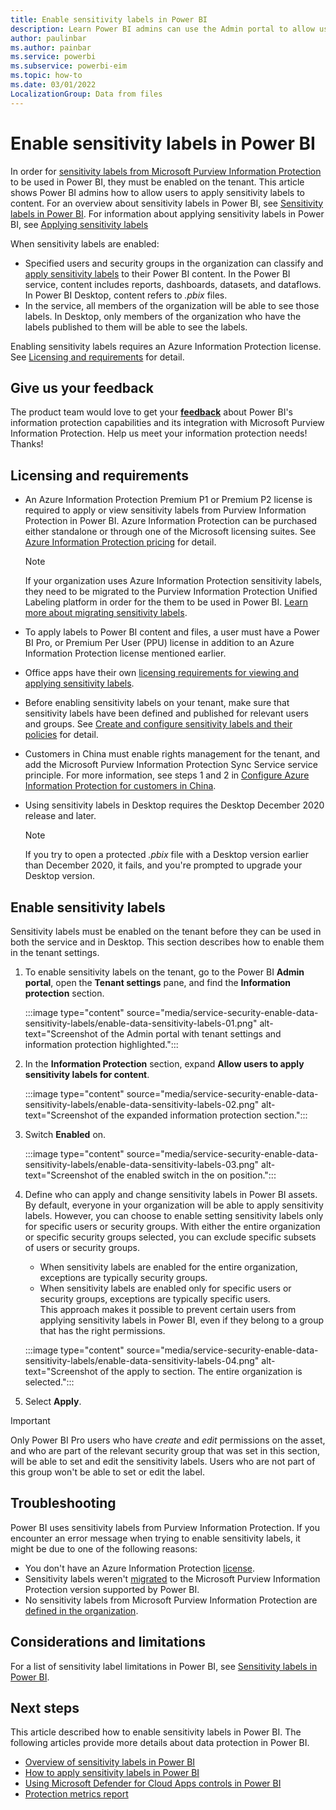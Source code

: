 ```yaml
---
title: Enable sensitivity labels in Power BI
description: Learn Power BI admins can use the Admin portal to allow users to apply sensitivity labels to content.
author: paulinbar
ms.author: painbar
ms.service: powerbi
ms.subservice: powerbi-eim
ms.topic: how-to
ms.date: 03/01/2022
LocalizationGroup: Data from files
---
```

# Enable sensitivity labels in Power BI

In order for [sensitivity labels from Microsoft Purview Information Protection](/microsoft-365/compliance/sensitivity-labels) to be used in Power BI, they must be enabled on the tenant. This article shows Power BI admins how to allow users to apply sensitivity labels to content. For an overview about sensitivity labels in Power BI, see [Sensitivity labels in Power BI](service-security-sensitivity-label-overview.md). For information about applying sensitivity labels in Power BI, see [Applying sensitivity labels](./service-security-apply-data-sensitivity-labels.md)

When sensitivity labels are enabled:

* Specified users and security groups in the organization can classify and [apply sensitivity labels](./service-security-apply-data-sensitivity-labels.md) to their Power BI content. In the Power BI service, content includes reports, dashboards, datasets, and dataflows. In Power BI Desktop, content refers to *.pbix* files.
* In the service, all members of the organization will be able to see those labels. In Desktop, only members of the organization who have the labels published to them will be able to see the labels.

Enabling sensitivity labels requires an Azure Information Protection license. See [Licensing and requirements](#licensing-and-requirements) for detail.

## Give us your feedback

The product team would love to get your **[feedback](https://forms.office.com/pages/responsepage.aspx?id=v4j5cvGGr0GRqy180BHbR-PPBJBIRPlBpEYIBVrF5lRUREtUREJJRzJZSzcyM1pZWU9LOUdSVkFKWC4u)** about Power BI's information protection capabilities and its integration with Microsoft Purview Information Protection. Help us meet your information protection needs! Thanks!

## Licensing and requirements

* An Azure Information Protection Premium P1 or Premium P2 license is required to apply or view sensitivity labels from Purview Information Protection in Power BI. Azure Information Protection can be purchased either standalone or through one of the Microsoft licensing suites. See [Azure Information Protection pricing](https://azure.microsoft.com/services/information-protection/) for detail.

    > [!NOTE]
    > If your organization uses Azure Information Protection sensitivity labels, they need to be migrated to the Purview Information Protection Unified Labeling platform in order for the them to be used in Power BI. [Learn more about migrating sensitivity labels](/azure/information-protection/configure-policy-migrate-labels).

* To apply labels to Power BI content and files, a user must have a Power BI Pro, or Premium Per User (PPU) license in addition to an Azure Information Protection license mentioned earlier.

* Office apps have their own [licensing requirements for viewing and applying sensitivity labels](/microsoft-365/compliance/get-started-with-sensitivity-labels#subscription-and-licensing-requirements-for-sensitivity-labels).

* Before enabling sensitivity labels on your tenant, make sure that sensitivity labels have been defined and published for relevant users and groups. See [Create and configure sensitivity labels and their policies](/microsoft-365/compliance/create-sensitivity-labels) for detail.

* Customers in China must enable rights management for the tenant, and add the Microsoft Purview Information Protection Sync Service service principle. For more information, see steps 1 and 2 in [Configure Azure Information Protection for customers in China](/microsoft-365/admin/services-in-china/parity-between-azure-information-protection?view=o365-21vianet&preserve-view=true#configure-aip-for-customers-in-china).

* Using sensitivity labels in Desktop requires the Desktop December 2020 release and later.

    > [!NOTE]
    > If you try to open a protected *.pbix* file with a Desktop version earlier than December 2020, it fails, and you're prompted to upgrade your Desktop version.

## Enable sensitivity labels

Sensitivity labels must be enabled on the tenant before they can be used in both the service and in Desktop. This section describes how to enable them in the tenant settings.

1. To enable sensitivity labels on the tenant, go to the Power BI **Admin portal**, open the **Tenant settings** pane, and find the **Information protection** section.

   :::image type="content" source="media/service-security-enable-data-sensitivity-labels/enable-data-sensitivity-labels-01.png" alt-text="Screenshot of the Admin portal with tenant settings and information protection highlighted.":::

1. In the **Information Protection** section, expand **Allow users to apply sensitivity labels for content**.

   :::image type="content" source="media/service-security-enable-data-sensitivity-labels/enable-data-sensitivity-labels-02.png" alt-text="Screenshot of the expanded information protection section.":::

1. Switch **Enabled** on.

   :::image type="content" source="media/service-security-enable-data-sensitivity-labels/enable-data-sensitivity-labels-03.png" alt-text="Screenshot of the enabled switch in the on position.":::

1. Define who can apply and change sensitivity labels in Power BI assets. By default, everyone in your organization will be able to apply sensitivity labels. However, you can choose to enable setting sensitivity labels only for specific users or security groups. With either the entire organization or specific security groups selected, you can exclude specific subsets of users or security groups.

   * When sensitivity labels are enabled for the entire organization, exceptions are typically security groups.
   * When sensitivity labels are enabled only for specific users or security groups, exceptions are typically specific users.  
    This approach makes it possible to prevent certain users from applying sensitivity labels in Power BI, even if they belong to a group that has the right permissions.

   :::image type="content" source="media/service-security-enable-data-sensitivity-labels/enable-data-sensitivity-labels-04.png" alt-text="Screenshot of the apply to section. The entire organization is selected.":::

1. Select **Apply**.

> [!IMPORTANT]
> Only Power BI Pro users who have *create* and *edit* permissions on the asset, and who are part of the relevant security group that was set in this section, will be able to set and edit the sensitivity labels. Users who are not part of this group won't be able to set or edit the label.

## Troubleshooting

Power BI uses sensitivity labels from Purview Information Protection.  If you encounter an error message when trying to enable sensitivity labels, it might be due to one of the following reasons:

* You don't have an Azure Information Protection [license](#licensing-and-requirements).
* Sensitivity labels weren't [migrated](#enable-sensitivity-labels) to the Microsoft Purview Information Protection version supported by Power BI.
* No sensitivity labels from Microsoft Purview Information Protection are [defined in the organization](#enable-sensitivity-labels).

## Considerations and limitations

For a list of sensitivity label limitations in Power BI, see [Sensitivity labels in Power BI](service-security-sensitivity-label-overview.md#considerations-and-limitations).

## Next steps

This article described how to enable sensitivity labels in Power BI. The following articles provide more details about data protection in Power BI.

* [Overview of sensitivity labels in Power BI](service-security-sensitivity-label-overview.md)
* [How to apply sensitivity labels in Power BI](./service-security-apply-data-sensitivity-labels.md)
* [Using Microsoft Defender for Cloud Apps controls in Power BI](service-security-using-defender-for-cloud-apps-controls.md)
* [Protection metrics report](service-security-data-protection-metrics-report.md)
